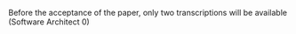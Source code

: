 
Before the acceptance of the paper, only two transcriptions will be available (Software Architect 0)
